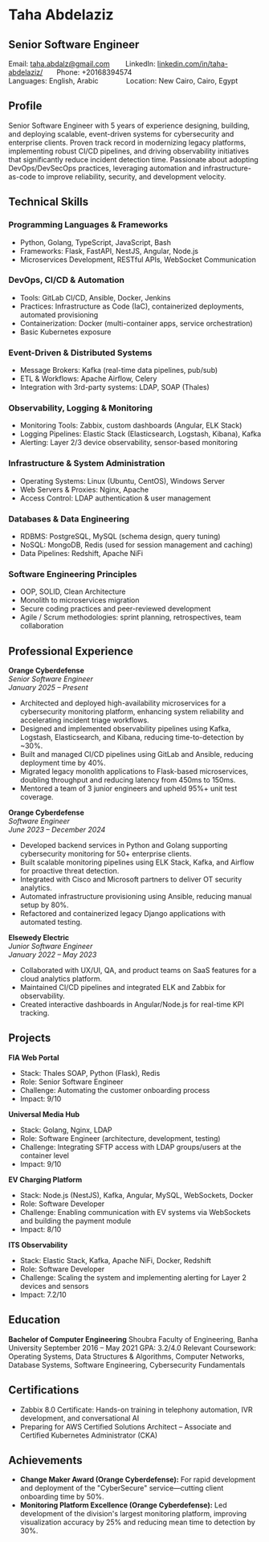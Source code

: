 # **Taha Abdelaziz**
## Senior Software Engineer  
Email: [taha.abdalz@gmail.com](mailto:taha.abdalz@gmail.com)
&nbsp;&nbsp;&nbsp;&nbsp;&nbsp;&nbsp; LinkedIn: [linkedin.com/in/taha-abdelaziz/](linkedin.com/in/taha-abdelaziz/)
&nbsp;&nbsp;&nbsp;&nbsp;&nbsp;&nbsp;Phone: +20168394574  
Languages: English, Arabic 
&nbsp;&nbsp;&nbsp;&nbsp;&nbsp;&nbsp;&nbsp;&nbsp;&nbsp;&nbsp;&nbsp;&nbsp;&nbsp;Location: New Cairo, Cairo, Egypt

## Profile

Senior Software Engineer with 5 years of experience designing, building, and deploying scalable, event-driven systems for cybersecurity and enterprise clients. Proven track record in modernizing legacy platforms, implementing robust CI/CD pipelines, and driving observability initiatives that significantly reduce incident detection time. Passionate about adopting DevOps/DevSecOps practices, leveraging automation and infrastructure-as-code to improve reliability, security, and development velocity.

## Technical Skills

### Programming Languages & Frameworks

* Python, Golang, TypeScript, JavaScript, Bash
* Frameworks: Flask, FastAPI, NestJS, Angular, Node.js
* Microservices Development, RESTful APIs, WebSocket Communication

### DevOps, CI/CD & Automation

* Tools: GitLab CI/CD, Ansible, Docker, Jenkins
* Practices: Infrastructure as Code (IaC), containerized deployments, automated provisioning
* Containerization: Docker (multi-container apps, service orchestration)
* Basic Kubernetes exposure

### Event-Driven & Distributed Systems

* Message Brokers: Kafka (real-time data pipelines, pub/sub)
* ETL & Workflows: Apache Airflow, Celery
* Integration with 3rd-party systems: LDAP, SOAP (Thales)

### Observability, Logging & Monitoring

* Monitoring Tools: Zabbix, custom dashboards (Angular, ELK Stack)
* Logging Pipelines: Elastic Stack (Elasticsearch, Logstash, Kibana), Kafka
* Alerting: Layer 2/3 device observability, sensor-based monitoring

### Infrastructure & System Administration

* Operating Systems: Linux (Ubuntu, CentOS), Windows Server
* Web Servers & Proxies: Nginx, Apache
* Access Control: LDAP authentication & user management

### Databases & Data Engineering

* RDBMS: PostgreSQL, MySQL (schema design, query tuning)
* NoSQL: MongoDB, Redis (used for session management and caching)
* Data Pipelines: Redshift, Apache NiFi

### Software Engineering Principles

* OOP, SOLID, Clean Architecture
* Monolith to microservices migration
* Secure coding practices and peer-reviewed development
* Agile / Scrum methodologies: sprint planning, retrospectives, team collaboration

## Professional Experience

**Orange Cyberdefense**  
*Senior Software Engineer*  
*January 2025 – Present*

* Architected and deployed high-availability microservices for a cybersecurity monitoring platform, enhancing system reliability and accelerating incident triage workflows.
* Designed and implemented observability pipelines using Kafka, Logstash, Elasticsearch, and Kibana, reducing time-to-detection by \~30%.
* Built and managed CI/CD pipelines using GitLab and Ansible, reducing deployment time by 40%.
* Migrated legacy monolith applications to Flask-based microservices, doubling throughput and reducing latency from 450ms to 150ms.
* Mentored a team of 3 junior engineers and upheld 95%+ unit test coverage.

**Orange Cyberdefense**  
*Software Engineer*  
*June 2023 – December 2024*

* Developed backend services in Python and Golang supporting cybersecurity monitoring for 50+ enterprise clients.
* Built scalable monitoring pipelines using ELK Stack, Kafka, and Airflow for proactive threat detection.
* Integrated with Cisco and Microsoft partners to deliver OT security analytics.
* Automated infrastructure provisioning using Ansible, reducing manual setup by 80%.
* Refactored and containerized legacy Django applications with automated testing.

**Elsewedy Electric**  
*Junior Software Engineer*  
*January 2022 – May 2023*  

* Collaborated with UX/UI, QA, and product teams on SaaS features for a cloud analytics platform.
* Maintained CI/CD pipelines and integrated ELK and Zabbix for observability.
* Created interactive dashboards in Angular/Node.js for real-time KPI tracking.

## Projects

**FIA Web Portal**

* Stack: Thales SOAP, Python (Flask), Redis
* Role: Senior Software Engineer
* Challenge: Automating the customer onboarding process
* Impact: 9/10

**Universal Media Hub**

* Stack: Golang, Nginx, LDAP
* Role: Software Engineer (architecture, development, testing)
* Challenge: Integrating SFTP access with LDAP groups/users at the container level
* Impact: 9/10

**EV Charging Platform**

* Stack: Node.js (NestJS), Kafka, Angular, MySQL, WebSockets, Docker
* Role: Software Developer
* Challenge: Enabling communication with EV systems via WebSockets and building the payment module
* Impact: 8/10

**ITS Observability**

* Stack: Elastic Stack, Kafka, Apache NiFi, Docker, Redshift
* Role: Software Developer
* Challenge: Scaling the system and implementing alerting for Layer 2 devices and sensors
* Impact: 7.2/10

## Education

**Bachelor of Computer Engineering**
Shoubra Faculty of Engineering, Banha University
September 2016 – May 2021
GPA: 3.2/4.0
Relevant Coursework: Operating Systems, Data Structures & Algorithms, Computer Networks, Database Systems, Software Engineering, Cybersecurity Fundamentals

## Certifications

* Zabbix 8.0 Certificate: Hands-on training in telephony automation, IVR development, and conversational AI
* Preparing for AWS Certified Solutions Architect – Associate and Certified Kubernetes Administrator (CKA)

## Achievements

* **Change Maker Award (Orange Cyberdefense):** For rapid development and deployment of the "CyberSecure" service—cutting client onboarding time by 50%.
* **Monitoring Platform Excellence (Orange Cyberdefense):** Led development of the division's largest monitoring platform, improving visualization accuracy by 25% and reducing mean time to detection by 30%.
